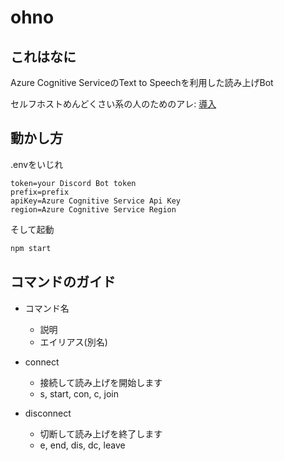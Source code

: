 # ohno

## これはなに
Azure Cognitive ServiceのText to Speechを利用した読み上げBot<br>

セルフホストめんどくさい系の人のためのアレ: [導入](https://discord.com/api/oauth2/authorize?client_id=919024472936288287&permissions=274981719296&scope=bot)

## 動かし方
.envをいじれ

```properties
token=your Discord Bot token
prefix=prefix
apiKey=Azure Cognitive Service Api Key
region=Azure Cognitive Service Region
```
そして起動

```bash
npm start
```

## コマンドのガイド
- コマンド名
  - 説明
  - エイリアス(別名)

- connect
  - 接続して読み上げを開始します
  - s, start, con, c, join
- disconnect
  - 切断して読み上げを終了します
  - e, end, dis, dc, leave
